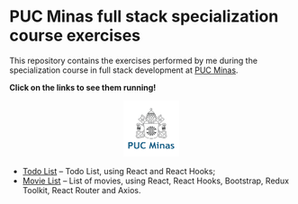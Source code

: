 # PUC Minas full stack specialization course exercises

This repository contains the exercises performed by me during the specialization course in full stack development at [PUC Minas](https://www.pucminas.br/).

**Click on the links to see them running!**

<p align="center">
  <img src="./logo-puc-minas.png" width="20%">
</p>

- [Todo List](https://puc-minas-todo-list.netlify.app/) – Todo List, using React and React Hooks;
- [Movie List](https://puc-minas-movie-list.netlify.app/) – List of movies, using React, React Hooks, Bootstrap, Redux Toolkit, React Router and Axios.

